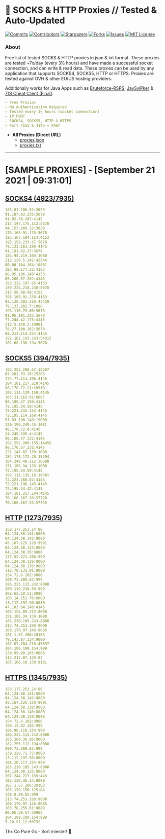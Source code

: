 <!-- MARKDOWN LINKS & IMAGES -->
<!-- https://www.markdownguide.org/basic-syntax/#reference-style-links -->
[contributors-shield]: https://img.shields.io/github/contributors/KaiBurton/free-proxies-autoupdated?style=for-the-badge
[contributors-url]: https://github.com/KaiBurton/free-proxies-autoupdated/graphs/contributors
[forks-shield]: https://img.shields.io/github/forks/KaiBurton/free-proxies-autoupdated?style=for-the-badge
[forks-url]: https://github.com/KaiBurton/free-proxies-autoupdated/network/members
[stars-shield]: https://img.shields.io/github/stars/KaiBurton/free-proxies-autoupdated?style=for-the-badge
[stars-url]: https://github.com/KaiBurton/free-proxies-autoupdated/stargazers
[issues-shield]: https://img.shields.io/github/issues/KaiBurton/free-proxies-autoupdated?style=for-the-badge
[issues-url]: https://github.com/KaiBurton/free-proxies-autoupdated/issues
[license-shield]: https://img.shields.io/github/license/KaiBurton/free-proxies-autoupdated?style=for-the-badge
[license-url]: https://github.com/KaiBurton/free-proxies-autoupdated/blob/main/LICENSE
[commit-shield]: https://img.shields.io/github/last-commit/KaiBurton/free-proxies-autoupdated?style=for-the-badge
[commit-url]: https://github.com/KaiBurton/free-proxies-autoupdated/commits/main

# 🎁 SOCKS & HTTP Proxies // Tested & Auto-Updated

[![Commits][commit-shield]][commit-url]
[![Contributors][contributors-shield]][contributors-url]
[![Stargazers][stars-shield]][stars-url]
[![Forks][forks-shield]][forks-url]
[![Issues][issues-shield]][issues-url]
[![MIT License][license-shield]][license-url]

### About
Free list of tested SOCKS & HTTP proxies in json & txt format. These proxies are tested ~7x/day (every 3½ hours) and have made a successful socket connection, and can write & read data. These proxies can be used by any application that supports SOCKS4, SOCKS5, HTTP or HTTPS. Proxies are tested against OVH & other EU/US hosting providers.

Additionally works for Java Apps such as [Bruteforce-RSPS](https://github.com/KaiBurton/Bruteforce-RSPS), [JaySyiPker](https://github.com/JayArrowz/JaySyiPker) & [718 Cheat Client (Final)](https://github.com/KaiBurton/718-Cheat-Client-Final). 

```yaml
— Free Proxies
— No Authentication Required
— Tested every 3½ hours (socket connection)
— IP:PORT
— SOCKS4, SOCKS5, HTTP & HTTPS
— Port 4153 & 4145 = FAST
```

- **All Proxies (Direct URL)**
  - [proxies.json](https://raw.githubusercontent.com/KaiBurton/free-proxies-autoupdated/main/proxies.json)
  - [proxies.txt](https://raw.githubusercontent.com/KaiBurton/free-proxies-autoupdated/main/proxies.txt)

---

# [SAMPLE PROXIES] - [September 21 2021 | 09:31:01]

## [SOCKS4 (4923/7935)](https://raw.githubusercontent.com/KaiBurton/free-proxies-autoupdated/main/proxies-socks4.txt)
```yaml
185.81.106.52:3629
91.187.63.236:5678
91.92.78.207:4145
217.147.175.112:5678
94.153.209.22:3629
178.168.91.178:5678
195.167.104.114:4153
195.158.233.67:5678
78.133.163.190:4145
91.191.62.27:5678
185.94.219.160:1080
212.126.5.242:42344
80.80.164.164:10801
185.99.177.22:4153
88.85.106.246:4153
85.206.57.202:4145
195.222.107.85:4153
159.224.218.248:5678
217.58.58.50:4153
195.168.91.238:4153
82.130.202.219:43429
79.133.202.7:1088
193.110.79.60:5678
81.95.181.215:5678
77.244.42.178:4145
212.5.159.2:10801
78.27.180.162:5678
88.213.214.254:4145
192.162.193.243:54313
102.68.130.194:5678
```

## [SOCKS5 (394/7935)](https://raw.githubusercontent.com/KaiBurton/free-proxies-autoupdated/main/proxies-socks5.txt)
```yaml
192.252.208.67:14287
67.201.33.10:25283
174.77.111.196:4145
184.181.217.210:4145
98.178.72.21:10919
192.111.129.150:4145
103.21.163.81:6667
98.188.47.150:4145
72.195.34.58:4145
72.221.232.155:4145
72.195.114.169:4145
51.83.190.248:19050
120.196.249.45:1081
98.178.72.8:4145
24.249.199.4:4145
98.188.47.132:4145
192.252.209.155:14455
98.170.57.231:4145
221.141.87.130:1080
184.178.172.28:15294
104.248.48.212:30588
151.106.34.139:1080
72.195.34.59:4145
192.111.135.18:18301
72.223.168.67:4145
72.221.196.145:4145
72.195.34.42:4145
184.181.217.204:4145
70.166.167.38:57728
70.166.167.55:57745
```

## [HTTP (1273/7935)](https://raw.githubusercontent.com/KaiBurton/free-proxies-autoupdated/main/proxies-http.txt)
```yaml
158.177.253.24:80
64.124.38.141:8080
64.124.38.142:8080
45.167.125.129:9991
64.124.38.125:8080
64.124.38.26:8080
177.52.221.206:999
64.124.38.139:8080
64.124.38.138:8080
112.78.131.91:8080
154.72.6.202:8080
200.73.208.62:999
186.225.113.242:8080
200.119.218.89:999
202.62.10.51:8080
103.14.251.76:8080
13.112.197.90:8080
47.103.64.146:4145
103.124.89.213:8080
151.106.34.139:1080
185.230.105.243:8080
213.74.253.190:9090
109.170.97.146:8085
187.1.57.206:20183
79.143.87.134:9090
187.87.204.210:45597
204.199.109.154:999
139.99.99.165:8000
113.212.87.129:82
103.166.10.130:8181
```

## [HTTPS (1345/7935)](https://raw.githubusercontent.com/KaiBurton/free-proxies-autoupdated/main/proxies-https.txt)
```yaml
158.177.253.24:80
64.124.38.141:8080
64.124.38.142:8080
45.167.125.129:9991
64.124.38.138:8080
64.124.38.140:8080
64.124.38.139:8080
154.72.6.202:8080
190.13.82.102:999
186.96.110.154:999
186.225.113.242:8080
185.200.36.86:8080
182.253.112.194:8080
200.73.208.62:999
139.228.71.75:8080
13.112.197.90:8080
181.10.117.254:999
185.230.105.243:8080
64.124.38.125:8080
207.244.227.169:443
103.136.36.14:8080
187.1.57.206:20183
103.139.156.125:84
138.0.89.62:999
213.74.253.190:9090
109.170.97.146:8085
103.78.255.61:8080
80.65.28.57:30962
204.199.109.154:999
5.20.91.12:60792
```



Thx Co Pure Gs - Sort miester! 💟

